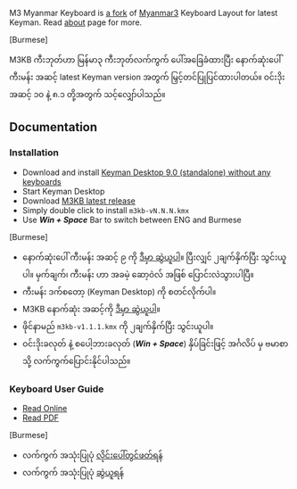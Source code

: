 M3 Myanmar Keyboard is [a fork](https://en.wikipedia.org/wiki/Fork_(software_development)) of [Myanmar3](https://code.google.com/archive/p/myanmar3source/) Keyboard Layout for latest Keyman. Read [about](about) page for more.

[Burmese]

M3KB ကီးဘုတ်ဟာ မြန်မာ၃ ကီးဘုတ်လက်ကွက် ပေါ်အခြေခံထားပြီး နောက်ဆုံးပေါ် ကီးမန်း အဆင့် latest Keyman version အတွက် မြှင့်တင်ပြုပြင်ထားပါတယ်။ ဝင်းဒိုး အဆင့် ၁၀ နဲ့ ၈.၁ တို့အတွက် သင့်လျှော်ပါသည်။

## Documentation

### Installation
- Download and install [Keyman Desktop 9.0 (standalone) without any keyboards](https://keyman.com/desktop/download.php)
- Start Keyman Desktop
- Download [M3KB latest release](https://github.com/victorskl/m3kb/releases/latest)
- Simply double click to install `m3kb-vN.N.N.kmx`
- Use ___Win + Space___ Bar to switch between ENG and Burmese

[Burmese]
- နောက်ဆုံးပေါ် ကီးမန်း အဆင့် ၉ ကို [ဒီမှာ ဆွဲယူပါ](https://keyman.com/desktop/download.php)။ ပြီးလျှင် ၂ချက်နှိက်ပြီး သွင်းယူပါ။ မှက်ချက်၊ ကီးမန်း ဟာ အခမဲ့ ဆော့ဝဲလ် အဖြစ် ပြောင်းလဲသွားပါပြီ။
- ကီးမန်း ဒက်စတော့ (Keyman Desktop) ကို စတင်လိုက်ပါ။
- M3KB နောက်ဆုံး အဆင့်ကို [ဒီမှာ ဆွဲယူပါ](https://github.com/victorskl/m3kb/releases/latest)။ 
- ဖိုင်နာမည် `m3kb-v1.1.1.kmx` ကို ၂ချက်နှိက်ပြီး သွင်းယူပါ။
- ဝင်းဒိုးခလုတ် နဲ့ စပေါ့ဘားခလုတ် (___Win + Space___) နှိပ်ခြင်းဖြင့် အင်္ဂလိပ် မှ ဗမာစာ သို့ လက်ကွက်ပြောင်းနိုင်ပါသည်။


### Keyboard User Guide
- [Read Online](web/kbd.html)
- [Read PDF](m3kb_user_manual.pdf)

[Burmese]
- လက်ကွက် အသုံးပြုပုံ [လိုင်းပေါ်တွင်ဖတ်ရန်](web/kbd.html)
- လက်ကွက် အသုံးပြုပုံ [ဆွဲယူရန်](m3kb_user_manual.pdf)
